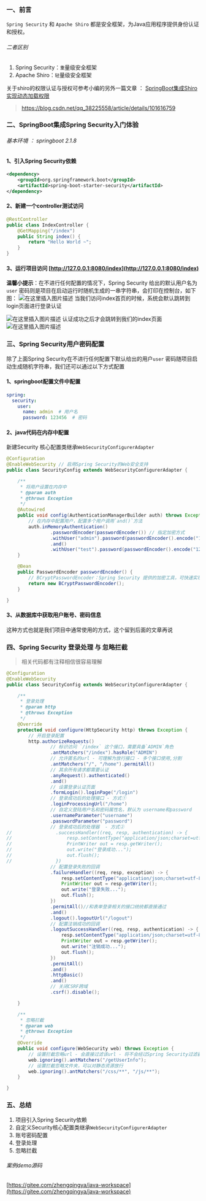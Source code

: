 ﻿### 一、前言

`Spring Security` 和 `Apache Shiro` 都是安全框架，为Java应用程序提供身份认证和授权。

###### 二者区别
1. Spring Security：`重`量级安全框架
2. Apache Shiro：`轻`量级安全框架


关于shiro的权限认证与授权可参考小编的另外一篇文章 ： [SpringBoot集成Shiro 实现动态加载权限](https://blog.csdn.net/qq_38225558/article/details/101616759)

> https://blog.csdn.net/qq_38225558/article/details/101616759

### 二、SpringBoot集成Spring Security入门体验

###### 基本环境 ： springboot 2.1.8

#### 1、引入Spring Security依赖

```xml
<dependency>
    <groupId>org.springframework.boot</groupId>
    <artifactId>spring-boot-starter-security</artifactId>
</dependency>
```

#### 2、新建一个controller测试访问

```java
@RestController
public class IndexController {
    @GetMapping("/index")
    public String index() {
        return "Hello World ~";
    }
}
```

#### 3、运行项目访问 [http://127.0.0.1:8080/index](http://127.0.0.1:8080/index)

**温馨小提示**：在不进行任何配置的情况下，Spring Security 给出的默认用户名为`user` 密码则是项目在启动运行时随机生成的一串字符串，会打印在控制台，如下图： 
![在这里插入图片描述](https://img-blog.csdnimg.cn/20190930103118486.png?x-oss-process=image/watermark,type_ZmFuZ3poZW5naGVpdGk,shadow_10,text_aHR0cHM6Ly9ibG9nLmNzZG4ubmV0L3FxXzM4MjI1NTU4,size_16,color_FFFFFF,t_70)
当我们访问index首页的时候，系统会默认跳转到login页面进行登录认证

![在这里插入图片描述](https://img-blog.csdnimg.cn/2019093010331765.png?x-oss-process=image/watermark,type_ZmFuZ3poZW5naGVpdGk,shadow_10,text_aHR0cHM6Ly9ibG9nLmNzZG4ubmV0L3FxXzM4MjI1NTU4,size_16,color_FFFFFF,t_70)
认证成功之后才会跳转到我们的index页面
![在这里插入图片描述](https://img-blog.csdnimg.cn/20190930104045151.png)

### 三、Spring Security用户密码配置

除了上面Spring Security在不进行任何配置下默认给出的用户`user` 密码随项目启动生成随机字符串，我们还可以通过以下方式配置

#### 1、springboot配置文件中配置

```yml
spring:
  security:
    user:
      name: admin  # 用户名
      password: 123456  # 密码
```

#### 2、java代码在内存中配置

新建Security 核心配置类继承`WebSecurityConfigurerAdapter `

```java
@Configuration
@EnableWebSecurity // 启用Spring Security的Web安全支持
public class SecurityConfig extends WebSecurityConfigurerAdapter {

    /**
     * 将用户设置在内存中
     * @param auth
     * @throws Exception
     */
    @Autowired
    public void config(AuthenticationManagerBuilder auth) throws Exception {
        // 在内存中配置用户，配置多个用户调用`and()`方法
        auth.inMemoryAuthentication()
                .passwordEncoder(passwordEncoder()) // 指定加密方式
                .withUser("admin").password(passwordEncoder().encode("123456")).roles("ADMIN")
                .and()
                .withUser("test").password(passwordEncoder().encode("123456")).roles("USER");
    }

    @Bean
    public PasswordEncoder passwordEncoder() {
        // BCryptPasswordEncoder：Spring Security 提供的加密工具，可快速实现加密加盐
        return new BCryptPasswordEncoder();
    }

}
```

#### 3、从数据库中获取用户账号、密码信息

这种方式也就是我们项目中通常使用的方式，这个留到后面的文章再说

### 四、Spring Security 登录处理 与 忽略拦截
> 相关代码都有注释相信很容易理解

```java
@Configuration
@EnableWebSecurity
public class SecurityConfig extends WebSecurityConfigurerAdapter {

    /**
     * 登录处理
     * @param http
     * @throws Exception
     */
    @Override
    protected void configure(HttpSecurity http) throws Exception {
        // 开启登录配置
        http.authorizeRequests()
                // 标识访问 `/index` 这个接口，需要具备`ADMIN`角色
                .antMatchers("/index").hasRole("ADMIN")
                // 允许匿名的url - 可理解为放行接口 - 多个接口使用,分割
                .antMatchers("/", "/home").permitAll()
                // 其余所有请求都需要认证
                .anyRequest().authenticated()
                .and()
                // 设置登录认证页面
                .formLogin().loginPage("/login")
                // 登录成功后的处理接口 - 方式①
                .loginProcessingUrl("/home")
                // 自定义登陆用户名和密码属性名，默认为 username和password
                .usernameParameter("username")
                .passwordParameter("password")
                // 登录成功后的处理器  - 方式②
//                .successHandler((req, resp, authentication) -> {
//                    resp.setContentType("application/json;charset=utf-8");
//                    PrintWriter out = resp.getWriter();
//                    out.write("登录成功...");
//                    out.flush();
//                })
                // 配置登录失败的回调
                .failureHandler((req, resp, exception) -> {
                    resp.setContentType("application/json;charset=utf-8");
                    PrintWriter out = resp.getWriter();
                    out.write("登录失败...");
                    out.flush();
                })
                .permitAll()//和表单登录相关的接口统统都直接通过
                .and()
                .logout().logoutUrl("/logout")
                // 配置注销成功的回调
                .logoutSuccessHandler((req, resp, authentication) -> {
                    resp.setContentType("application/json;charset=utf-8");
                    PrintWriter out = resp.getWriter();
                    out.write("注销成功...");
                    out.flush();
                })
                .permitAll()
                .and()
                .httpBasic()
                .and()
                // 关闭CSRF跨域
                .csrf().disable();

    }

    /**
     * 忽略拦截
     * @param web
     * @throws Exception
     */
    @Override
    public void configure(WebSecurity web) throws Exception {
        // 设置拦截忽略url - 会直接过滤该url - 将不会经过Spring Security过滤器链
        web.ignoring().antMatchers("/getUserInfo");
        // 设置拦截忽略文件夹，可以对静态资源放行
        web.ignoring().antMatchers("/css/**", "/js/**");
    }

}
```

### 五、总结

1. 项目引入Spring Security依赖
2. 自定义Security核心配置类继承`WebSecurityConfigurerAdapter`
3. 账号密码配置
4. 登录处理
5. 忽略拦截

######  案例demo源码

[https://gitee.com/zhengqingya/java-workspace](https://gitee.com/zhengqingya/java-workspace)





